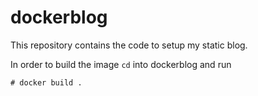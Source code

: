 dockerblog
==========

This repository contains the code to setup my static blog.

In order to build the image `cd` into dockerblog and run

    # docker build .
